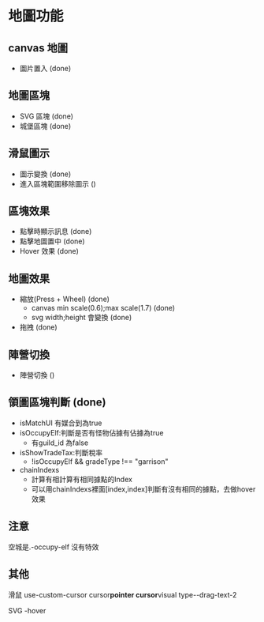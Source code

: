 # 地圖功能

## canvas 地圖

-   圖片置入 (done)

## 地圖區塊

-   SVG 區塊 (done)
-   城堡區塊 (done)

## 滑鼠圖示

-   圖示變換 (done)
-   進入區塊範圍移除圖示 ()

## 區塊效果

-   點擊時顯示訊息 (done)
-   點擊地圖置中 (done)
-   Hover 效果 (done)

## 地圖效果

-   縮放(Press + Wheel) (done)
    -   canvas min scale(0.6);max scale(1.7) (done)
    -   svg width;height 會變換 (done)
-   拖拽 (done)

## 陣營切換

-   陣營切換 ()

## 領圖區塊判斷 (done)
- isMatchUI 有媒合到為true
- isOccupyElf:判斷是否有怪物佔據有佔據為true
  - 有guild_id 為false
- isShowTradeTax:判斷稅率
  - !isOccupyElf && gradeType !== "garrison"
- chainIndexs
  - 計算有相計算有相同據點的Index
  - 可以用chainIndexs裡面[index,index]判斷有沒有相同的據點，去做hover效果

## 注意

空城是.-occupy-elf 沒有特效 <span class="_land-effect"></spam>

## 其他

滑鼠
use-custom-cursor
cursor**pointer
cursor**visual
type--drag-text-2

SVG
-hover
